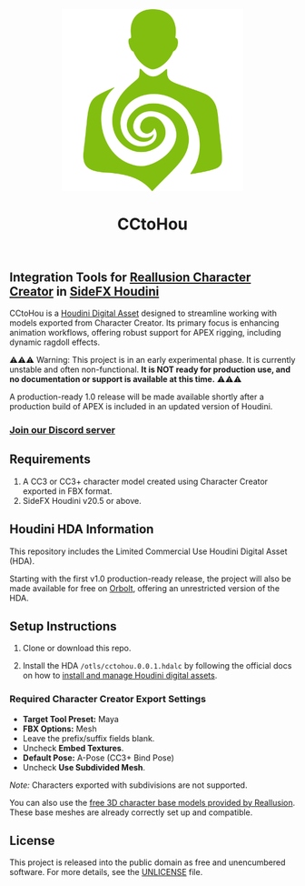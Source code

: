<h1 align="center">
   <br>
   <br>
   <img width="320" src="media/logos/cctohou-logo.svg" alt="CCtoHou">
   <br>
   <br>
   CCtoHou
   <br>
   <br>
</h1>

## Integration Tools for [Reallusion Character Creator][cc] in [SideFX Houdini][houdini]

CCtoHou is a [Houdini Digital Asset](https://www.sidefx.com/docs/houdini/assets/intro)
designed to streamline working with models exported from Character Creator. Its
primary focus is enhancing animation workflows, offering robust support for
APEX rigging, including dynamic ragdoll effects.

⚠️⚠️⚠️ Warning: This project is in an early experimental phase. It is currently unstable and often non-functional. 
**It is NOT ready for production use, and no documentation or support is available at this time.** ⚠️⚠️⚠️

A production-ready 1.0 release will be made available shortly after a production build of APEX is included in an updated 
version of Houdini.

### [Join our Discord server](https://discord.gg/VjxAau35tp)

## Requirements

1. A CC3 or CC3+ character model created using Character Creator exported in FBX
   format.
2. SideFX Houdini v20.5 or above.

## Houdini HDA Information

This repository includes the Limited Commercial Use Houdini Digital Asset (HDA).

Starting with the first v1.0 production-ready release, the project will also be
made available for free on [Orbolt](https://www.orbolt.com/), offering an
unrestricted version of the HDA.

## Setup Instructions

1. Clone or download this repo.

2. Install the HDA `/otls/cctohou.0.0.1.hdalc` by following the
   official docs on how to [install and manage Houdini digital assets](https://www.sidefx.com/docs/houdini/assets/install.html).

### Required Character Creator Export Settings

- **Target Tool Preset:** Maya
- **FBX Options:** Mesh
- Leave the prefix/suffix fields blank.
- Uncheck **Embed Textures**.
- **Default Pose:** A-Pose (CC3+ Bind Pose)
- Uncheck **Use Subdivided Mesh**.

_Note:_ Characters exported with subdivisions are not supported.

You can also use the [free 3D character base models provided by Reallusion](https://www.reallusion.com/character-creator/free-3d-character-base.html).
These base meshes are already correctly set up and compatible.

## License

This project is released into the public domain as free and unencumbered
software. For more details, see the [UNLICENSE](./UNLICENSE) file.

[cc]: https://www.reallusion.com/character-creator/
[houdini]: https://www.sidefx.com/products/houdini/
